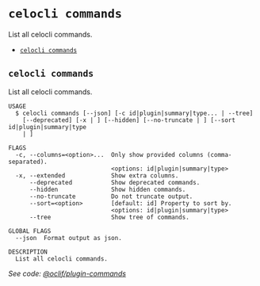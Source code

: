 `celocli commands`
==================

List all celocli commands.

* [`celocli commands`](#celocli-commands)

## `celocli commands`

List all celocli commands.

```
USAGE
  $ celocli commands [--json] [-c id|plugin|summary|type... | --tree]
    [--deprecated] [-x | ] [--hidden] [--no-truncate | ] [--sort id|plugin|summary|type
    | ]

FLAGS
  -c, --columns=<option>...  Only show provided columns (comma-separated).
                             <options: id|plugin|summary|type>
  -x, --extended             Show extra columns.
      --deprecated           Show deprecated commands.
      --hidden               Show hidden commands.
      --no-truncate          Do not truncate output.
      --sort=<option>        [default: id] Property to sort by.
                             <options: id|plugin|summary|type>
      --tree                 Show tree of commands.

GLOBAL FLAGS
  --json  Format output as json.

DESCRIPTION
  List all celocli commands.
```

_See code: [@oclif/plugin-commands](https://github.com/oclif/plugin-commands/blob/main/src/commands/commands.ts)_
